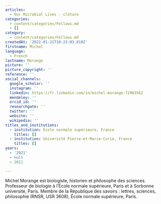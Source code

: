 ```yaml
---
articles:
  - Our Microbial Lives - clôture
categories:
  - content/categories/Fellows.md
  - []
category:
  - content/categories/Fellows.md
createdAt: '2022-01-21T10:23:03.810Z'
firstname: Michel
language:
  - French
lastname: Morange
picture: ''
picture_copyright: ''
reference: ''
social_channels:
  google_scholar: ''
  instagram: ''
  linkedin: https://fr.linkedin.com/in/michel-morange-72983562
  mendeley: ''
  orcid_id: ''
  researchgate: ''
  twitter: ''
  website: ''
  wikipedia: ''
titles_and_institutions:
  - institution: École normale supérieure, France
    titles: []
  - institution: Université Pierre-et-Marie-Curie, France
    titles: []
years:
  - '2021'
  - null
  - 2021

---
```

Michel Morange est biologiste, historien et philosophe des sciences. Professeur de biologie à l’École normale supérieure, Paris et à Sorbonne université, Paris. Membre de la République des savoirs : lettres, sciences, philosophie (RNSR, USR 3608), École normale supérieure, Paris.